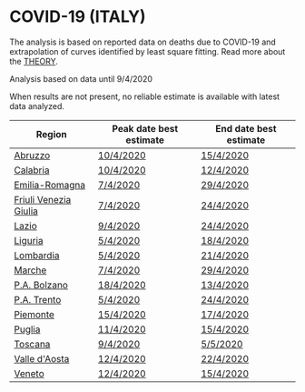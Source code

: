 # COVID-19 (ITALY)

The analysis is based on reported data on deaths due to COVID-19 and extrapolation of curves identified by least square fitting. Read more about the [THEORY](THEORY.md).

Analysis based on data until 9/4/2020

When results are not present, no reliable estimate is available with latest data analyzed.

|Region|Peak date best estimate|End date best estimate|
|----|----|----|
|[Abruzzo](ITA/abruzzo/README.md)|[10/4/2020](ITA/abruzzo/2020-04-09/COVID-19_abruzzo_j9_2020-04-09.md)|[15/4/2020](ITA/abruzzo/2020-04-09/COVID-19_abruzzo_j9_2020-04-09.md)|
|[Calabria](ITA/calabria/README.md)|[10/4/2020](ITA/calabria/2020-04-09/COVID-19_calabria_j9_2020-04-09.md)|[12/4/2020](ITA/calabria/2020-04-09/COVID-19_calabria_j9_2020-04-09.md)|
|[Emilia-Romagna](ITA/emilia-romagna/README.md)|[7/4/2020](ITA/emilia-romagna/2020-04-09/COVID-19_emilia-romagna_j9_2020-04-09.md)|[29/4/2020](ITA/emilia-romagna/2020-04-09/COVID-19_emilia-romagna_j8_2020-04-09.md)|
|[Friuli Venezia Giulia](ITA/friuli_venezia_giulia/README.md)|[7/4/2020](ITA/friuli_venezia_giulia/2020-04-09/COVID-19_friuli_venezia_giulia_j7_2020-04-09.md)|[24/4/2020](ITA/friuli_venezia_giulia/2020-04-09/COVID-19_friuli_venezia_giulia_j12_2020-04-09.md)|
|[Lazio](ITA/lazio/README.md)|[9/4/2020](ITA/lazio/2020-04-09/COVID-19_lazio_j9_2020-04-09.md)|[24/4/2020](ITA/lazio/2020-04-09/COVID-19_lazio_j8_2020-04-09.md)|
|[Liguria](ITA/liguria/README.md)|[5/4/2020](ITA/liguria/2020-04-09/COVID-19_liguria_j7_2020-04-09.md)|[18/4/2020](ITA/liguria/2020-04-09/COVID-19_liguria_j10_2020-04-09.md)|
|[Lombardia](ITA/lombardia/README.md)|[5/4/2020](ITA/lombardia/2020-04-09/COVID-19_lombardia_j7_2020-04-09.md)|[21/4/2020](ITA/lombardia/2020-04-09/COVID-19_lombardia_j7_2020-04-09.md)|
|[Marche](ITA/marche/README.md)|[7/4/2020](ITA/marche/2020-04-09/COVID-19_marche_j9_2020-04-09.md)|[29/4/2020](ITA/marche/2020-04-09/COVID-19_marche_j8_2020-04-09.md)|
|[P.A. Bolzano](ITA/p.a._bolzano/README.md)|[18/4/2020](ITA/p.a._bolzano/2020-04-09/COVID-19_p.a._bolzano_j13_2020-04-09.md)|[13/4/2020](ITA/p.a._bolzano/2020-04-09/COVID-19_p.a._bolzano_j13_2020-04-09.md)|
|[P.A. Trento](ITA/p.a._trento/README.md)|[5/4/2020](ITA/p.a._trento/2020-04-09/COVID-19_p.a._trento_j7_2020-04-09.md)|[24/4/2020](ITA/p.a._trento/2020-04-09/COVID-19_p.a._trento_j7_2020-04-09.md)|
|[Piemonte](ITA/piemonte/README.md)|[15/4/2020](ITA/piemonte/2020-04-09/COVID-19_piemonte_j11_2020-04-09.md)|[17/4/2020](ITA/piemonte/2020-04-09/COVID-19_piemonte_j11_2020-04-09.md)|
|[Puglia](ITA/puglia/README.md)|[11/4/2020](ITA/puglia/2020-04-09/COVID-19_puglia_j7_2020-04-09.md)|[15/4/2020](ITA/puglia/2020-04-09/COVID-19_puglia_j7_2020-04-09.md)|
|[Toscana](ITA/toscana/README.md)|[9/4/2020](ITA/toscana/2020-04-09/COVID-19_toscana_j10_2020-04-09.md)|[5/5/2020](ITA/toscana/2020-04-09/COVID-19_toscana_j9_2020-04-09.md)|
|[Valle d'Aosta](ITA/valle_d'aosta/README.md)|[12/4/2020](ITA/valle_d'aosta/2020-04-09/COVID-19_valle_d'aosta_j8_2020-04-09.md)|[22/4/2020](ITA/valle_d'aosta/2020-04-09/COVID-19_valle_d'aosta_j8_2020-04-09.md)|
|[Veneto](ITA/veneto/README.md)|[12/4/2020](ITA/veneto/2020-04-09/COVID-19_veneto_j14_2020-04-09.md)|[15/4/2020](ITA/veneto/2020-04-09/COVID-19_veneto_j14_2020-04-09.md)|
